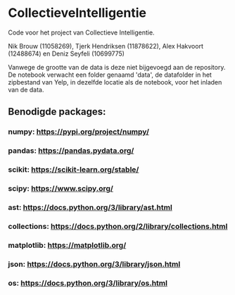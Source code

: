 # CollectieveIntelligentie
Code voor het project van Collectieve Intelligentie.

Nik Brouw (11058269), Tjerk Hendriksen (11878622), Alex Hakvoort (12488674) en Deniz Seyfeli (10699775)

Vanwege de grootte van de data is deze niet bijgevoegd aan de repository.
De notebook verwacht een folder genaamd 'data', de datafolder in het zipbestand van Yelp, in dezelfde locatie als de notebook, voor het inladen van de data.

## Benodigde packages:
### numpy: https://pypi.org/project/numpy/
### pandas: https://pandas.pydata.org/
### scikit: https://scikit-learn.org/stable/
### scipy: https://www.scipy.org/
### ast: https://docs.python.org/3/library/ast.html
### collections: https://docs.python.org/2/library/collections.html
### matplotlib: https://matplotlib.org/
### json: https://docs.python.org/3/library/json.html
### os: https://docs.python.org/3/library/os.html
